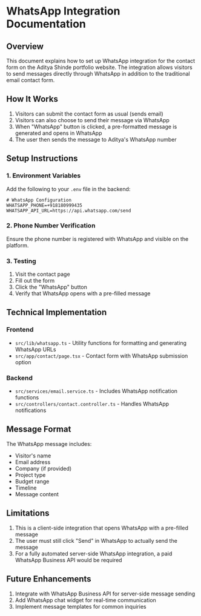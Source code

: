 # WhatsApp Integration Documentation

## Overview
This document explains how to set up WhatsApp integration for the contact form on the Aditya Shinde portfolio website. The integration allows visitors to send messages directly through WhatsApp in addition to the traditional email contact form.

## How It Works
1. Visitors can submit the contact form as usual (sends email)
2. Visitors can also choose to send their message via WhatsApp
3. When "WhatsApp" button is clicked, a pre-formatted message is generated and opens in WhatsApp
4. The user then sends the message to Aditya's WhatsApp number

## Setup Instructions

### 1. Environment Variables
Add the following to your `.env` file in the backend:

```env
# WhatsApp Configuration
WHATSAPP_PHONE=+918180999435
WHATSAPP_API_URL=https://api.whatsapp.com/send
```

### 2. Phone Number Verification
Ensure the phone number is registered with WhatsApp and visible on the platform.

### 3. Testing
1. Visit the contact page
2. Fill out the form
3. Click the "WhatsApp" button
4. Verify that WhatsApp opens with a pre-filled message

## Technical Implementation

### Frontend
- `src/lib/whatsapp.ts` - Utility functions for formatting and generating WhatsApp URLs
- `src/app/contact/page.tsx` - Contact form with WhatsApp submission option

### Backend
- `src/services/email.service.ts` - Includes WhatsApp notification functions
- `src/controllers/contact.controller.ts` - Handles WhatsApp notifications

## Message Format
The WhatsApp message includes:
- Visitor's name
- Email address
- Company (if provided)
- Project type
- Budget range
- Timeline
- Message content

## Limitations
1. This is a client-side integration that opens WhatsApp with a pre-filled message
2. The user must still click "Send" in WhatsApp to actually send the message
3. For a fully automated server-side WhatsApp integration, a paid WhatsApp Business API would be required

## Future Enhancements
1. Integrate with WhatsApp Business API for server-side message sending
2. Add WhatsApp chat widget for real-time communication
3. Implement message templates for common inquiries